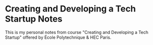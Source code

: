 # Creating and Developing a Tech Startup Notes

This is my personal notes from course "Creating and Developing a Tech Startup" offered by École Polytechnique & HEC Paris.

